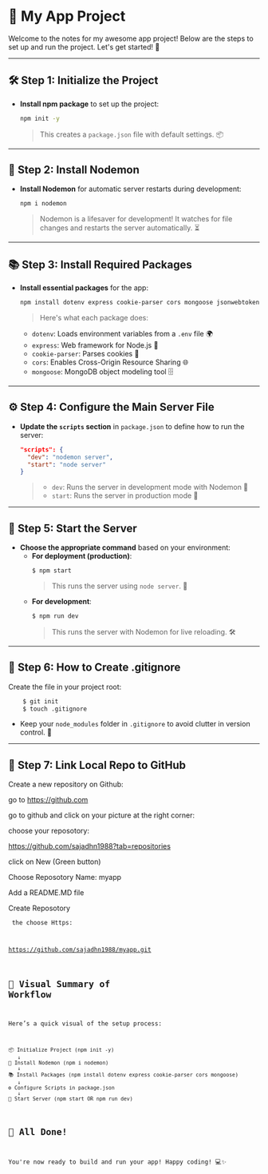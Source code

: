 

# 🚀 My App Project 

Welcome to the notes for my awesome app project! Below are the steps to set up and run the project. Let's get started! 🎉

---

## 🛠️ Step 1: Initialize the Project

- **Install npm package** to set up the project:
  ```bash
  npm init -y
  ```
  > This creates a `package.json` file with default settings. 📦

---

## 🔄 Step 2: Install Nodemon

- **Install Nodemon** for automatic server restarts during development:
  ```bash
  npm i nodemon
  ```
  > Nodemon is a lifesaver for development! It watches for file changes and restarts the server automatically. ⏳

---

## 📚 Step 3: Install Required Packages

- **Install essential packages** for the app:
  ```bash
  npm install dotenv express cookie-parser cors mongoose jsonwebtoken bcrypt
  ```
  > Here's what each package does:
  - `dotenv`: Loads environment variables from a `.env` file 🌍
  - `express`: Web framework for Node.js 🚀
  - `cookie-parser`: Parses cookies 🍪
  - `cors`: Enables Cross-Origin Resource Sharing 🌐
  - `mongoose`: MongoDB object modeling tool 🗄️

---

## ⚙️ Step 4: Configure the Main Server File

- **Update the `scripts` section** in `package.json` to define how to run the server:
  ```json
  "scripts": {
    "dev": "nodemon server",
    "start": "node server"
  }
  ```
  > - `dev`: Runs the server in development mode with Nodemon 🔄  
  > - `start`: Runs the server in production mode 🚀

---

## 🌟 Step 5: Start the Server

- **Choose the appropriate command** based on your environment:
  - **For deployment (production)**:
    ```bash
    $ npm start
    ```
    > This runs the server using `node server`. 🏢
  - **For development**:
    ```bash
    $ npm run dev
    ```
    > This runs the server with Nodemon for live reloading. 🛠️

---
## 📝 Step 6:  How to Create .gitignore


Create the file in your project root:

```bash
    $ git init
    $ touch .gitignore
```
- Keep your `node_modules` folder in `.gitignore` to avoid clutter in version control. 🚫

---

## 📝 Step 7: Link Local Repo to GitHub

Create a new repository on Github:

go to https://github.com 

go to github and click on your picture at the right corner:

choose your reposotory:

https://github.com/sajadhn1988?tab=repositories

click on New (Green button)

Choose Reposotory Name: myapp

Add a README.MD file

Create Reposotory

<code> the choose Https:

https://github.com/sajadhn1988/myapp.git










## 🎨 Visual Summary of Workflow

Here’s a quick visual of the setup process:

```
📦 Initialize Project (npm init -y)
   ↓
🔄 Install Nodemon (npm i nodemon)
   ↓
📚 Install Packages (npm install dotenv express cookie-parser cors mongoose)
   ↓
⚙️ Configure Scripts in package.json
   ↓
🌟 Start Server (npm start OR npm run dev)
```



## 🎉 All Done!

You're now ready to build and run your app! Happy coding! 💻✨
